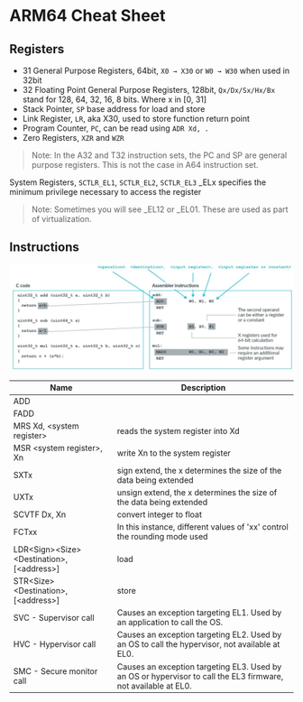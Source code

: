 # ARM64 Cheat Sheet

## Registers

- 31 General Purpose Registers, 64bit, `X0 → X30` or `W0 → W30` when used in 32bit
- 32 Floating Point General Purpose Registers, 128bit, `Qx/Dx/Sx/Hx/Bx` stand for 128, 64, 32, 16, 8 bits. Where x in [0, 31]
- Stack Pointer, `SP` base address for load and store
- Link Register, `LR`, aka X30, used to store function return point
- Program Counter, `PC`, can be read using `ADR Xd, .`
- Zero Registers, `XZR` and `WZR`

> Note: In the A32 and T32 instruction sets, the PC and SP are general purpose registers.
This is not the case in A64 instruction set.

System Registers, `SCTLR_EL1`, `SCTLR_EL2`, `SCTLR_EL3` _ELx specifies the minimum privilege necessary to access the register

> Note: Sometimes you will see _EL12 or _EL01. These are used as part of virtualization.

## Instructions
![instruction.png](./instruction.png)


| Name                                               | Description                                                  |
| -------------------------------------------------- | ------------------------------------------------------------ |
| ADD                                                |                                                              |
| FADD                                               |                                                              |
| MRS Xd, \<system register\>                        | reads the system register into Xd                            |
| MSR \<system register\>, Xn                        | write Xn to the system register                              |
| SXTx                                               | sign extend, the x determines the size of the data being extended |
| UXTx                                               | unsign extend, the x determines the size of the data being extended |
| SCVTF Dx, Xn                                       | convert integer to float                                     |
| FCTxx                                              | In this instance, different values of 'xx' control the rounding mode used |
| LDR\<Sign\>\<Size\> \<Destination\>, [\<address\>] | load                                                         |
| STR\<Size\> \<Destination\>, [\<address\>]         | store                                                        |
| SVC - Supervisor call                              | Causes an exception targeting EL1. Used by an application to call the OS. |
| HVC - Hypervisor call                              | Causes an exception targeting EL2. Used by an OS to call the hypervisor, not available at EL0. |
| SMC - Secure monitor call                          | Causes an exception targeting EL3. Used by an OS or hypervisor to call the EL3 firmware, not available at EL0. |

